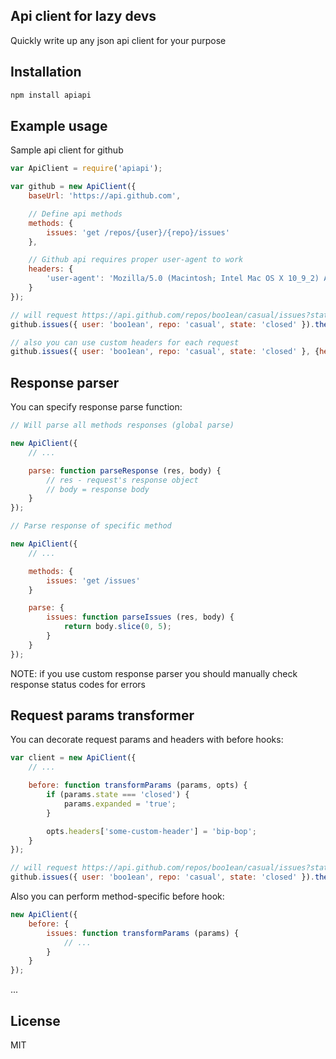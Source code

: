 ## Api client for lazy devs

Quickly write up any json api client for your purpose

## Installation

```bash
npm install apiapi
```

## Example usage

Sample api client for github

```js
var ApiClient = require('apiapi');

var github = new ApiClient({
	baseUrl: 'https://api.github.com',

	// Define api methods
	methods: {
		issues: 'get /repos/{user}/{repo}/issues'
	},

	// Github api requires proper user-agent to work
	headers: {
		'user-agent': 'Mozilla/5.0 (Macintosh; Intel Mac OS X 10_9_2) AppleWebKit/537.36 (KHTML, like Gecko) Chrome/40.0.2214.91 Safari/537.36'
	}
});

// will request https://api.github.com/repos/boo1ean/casual/issues?state=closed and return json data
github.issues({ user: 'boo1ean', repo: 'casual', state: 'closed' }).then(console.log);

// also you can use custom headers for each request
github.issues({ user: 'boo1ean', repo: 'casual', state: 'closed' }, {headers: { Authentication: "token GITHUB-TOKEN" }}).then(console.log);
```

## Response parser

You can specify response parse function:

```js
// Will parse all methods responses (global parse)

new ApiClient({
	// ...

	parse: function parseResponse (res, body) {
		// res - request's response object
		// body = response body
	}
});

// Parse response of specific method

new ApiClient({
	// ...

	methods: {
		issues: 'get /issues'
	}

	parse: {
		issues: function parseIssues (res, body) {
			return body.slice(0, 5);
		}
	}
});

```

NOTE: if you use custom response parser you should manually check response status codes for errors

## Request params transformer

You can decorate request params and headers with before hooks:

```js
var client = new ApiClient({
	// ...

	before: function transformParams (params, opts) {
		if (params.state === 'closed') {
			params.expanded = 'true';
		}

		opts.headers['some-custom-header'] = 'bip-bop';
	}
});

// will request https://api.github.com/repos/boo1ean/casual/issues?state=closed&expanded=true and return json data
github.issues({ user: 'boo1ean', repo: 'casual', state: 'closed' }).then(console.log);
```

Also you can perform method-specific before hook:

```js
new ApiClient({
	before: {
		issues: function transformParams (params) {
			// ...
		}
	}
});
```
...

## License

MIT
